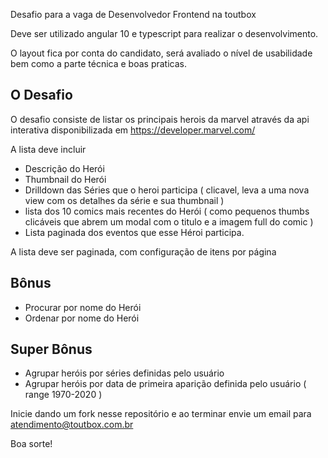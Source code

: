 Desafio para a vaga de Desenvolvedor Frontend na toutbox

Deve ser utilizado angular 10 e typescript para realizar o desenvolvimento.

O layout fica por conta do candidato, será avaliado o nível de usabilidade bem como a parte técnica e boas praticas.

## O Desafio

O desafio consiste de listar os principais herois da marvel através da api interativa disponibilizada em  https://developer.marvel.com/

A lista deve incluir 

* Descrição do Herói 
* Thumbnail do Herói 
* Drilldown das Séries que o heroi participa ( clicavel, leva a uma nova view com os detalhes da série e sua thumbnail )
* lista dos 10 comics mais recentes do Herói ( como pequenos thumbs clicáveis que abrem um modal com o titulo e a imagem full do comic )
* Lista paginada dos eventos que esse Héroi participa.

A lista deve ser paginada, com configuração de itens por página

## Bônus

* Procurar por nome do Herói
* Ordenar por nome do Herói

## Super Bônus

* Agrupar heróis por séries definidas pelo usuário
* Agrupar heróis por data de primeira aparição definida pelo usuário ( range 1970-2020 )

Inicie dando um fork nesse repositório e ao terminar envie um email para atendimento@toutbox.com.br

Boa sorte!
